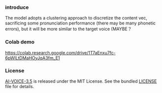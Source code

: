 ### introduce

The model adopts a clustering approach to discretize the content vec,
sacrificing some pronunciation performance (there may be many phonetic errors), but it will be more similar to the target voice (MAYBE？

### Colab demo

https://colab.research.google.com/drive/1T7aEnxu7fc-6pWILtDMaHOyJqA3fm_E1

### License

[AI-VOICE-3.5](https://github.com/MRiwu/AI-VOICE-3.5) is released under the MIT License. See the bundled [LICENSE](./LICENSE) file for details.


